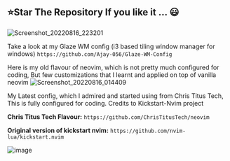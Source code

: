 ## **⭐Star The Repository If you like it ... 😃**   


![Screenshot_20220816_223201](https://user-images.githubusercontent.com/40629789/184937150-310a7f99-0c85-402e-9fde-85b984e29d33.png)

Take a look at my Glaze WM config (i3 based tiling window manager for windows)
`https://github.com/Ajay-056/Glaze-WM-Config`

Here is my old flavour of neovim, which is not pretty much configured for coding, But few customizations that I learnt and applied on top of vanilla neovim
![Screenshot_20220816_014409](https://user-images.githubusercontent.com/40629789/184710644-f9cb8af2-e439-4f4c-a196-75070f101cee.png)

My Latest config, which I admired and started using from Chris Titus Tech, This is fully configured for coding. Credits to Kickstart-Nvim project

**Chris Titus Tech Flavour:** `https://github.com/ChrisTitusTech/neovim`

**Original version of kickstart nvim:** `https://github.com/nvim-lua/kickstart.nvim`

![image](https://github.com/Ajay-056/My-Dot-Files/assets/40629789/ba1d0611-cc78-4bf1-bc51-be44d8c7ae43)



     
